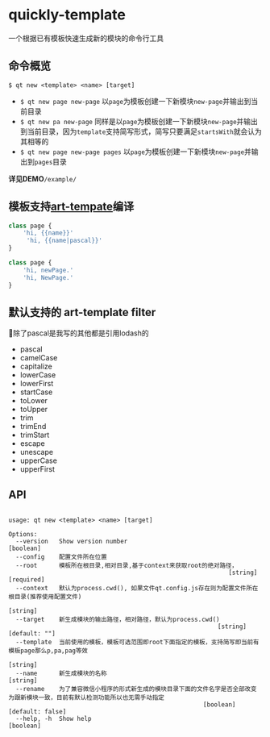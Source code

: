 # quickly-template

一个根据已有模板快速生成新的模块的命令行工具

## 命令概览

`$ qt new <template> <name> [target]`

- `$ qt new page new-page` 以`page`为模板创建一下新模块`new-page`并输出到当前目录
- `$ qt new pa new-page` 同样是以`page`为模板创建一下新模块`new-page`并输出到当前目录，因为`template`支持简写形式，简写只要满足`startsWith`就会认为其相等的
- `$ qt new page new-page pages` 以`page`为模板创建一下新模块`new-page`并输出到`pages`目录

**详见DEMO**`/example/`

## 模板支持[art-tempate](https://github.com/aui/art-template)编译

```jsx
class page {
    'hi, {{name}}'
     'hi, {{name|pascal}}'
}
```

```jsx
class page {
    'hi, newPage.'
    'hi, NewPage.'
}
```

## 默认支持的 art-template filter

除了pascal是我写的其他都是引用lodash的

- pascal
- camelCase
- capitalize
- lowerCase
- lowerFirst
- startCase
- toLower
- toUpper
- trim
- trimEnd
- trimStart
- escape
- unescape
- upperCase
- upperFirst

## API

```

usage: qt new <template> <name> [target]

Options:
  --version   Show version number                                      [boolean]
  --config    配置文件所在位置
  --root      模板所在根目录,相对目录,基于context来获取root的绝对路径，
                                                             [string] [required]
  --context   默认为process.cwd(), 如果文件qt.config.js存在则为配置文件所在根目录(推荐使用配置文件)
                                                                        [string]
  --target    新生成模块的输出路径，相对路径，默认为process.cwd()
                                                          [string] [default: ""]
  --template  当前使用的模板，模板可选范围即root下面指定的模板，支持简写即当前有模板page那么p,pa,pag等效
                                                                        [string]
  --name      新生成模块的名称                                          [string]
  --rename    为了兼容微信小程序的形式新生成的模块目录下面的文件名字是否全部改变为跟新模块一致，目前有默认检测功能所以也无需手动指定
                                                      [boolean] [default: false]
  --help, -h  Show help                                                [boolean]
  
  ```